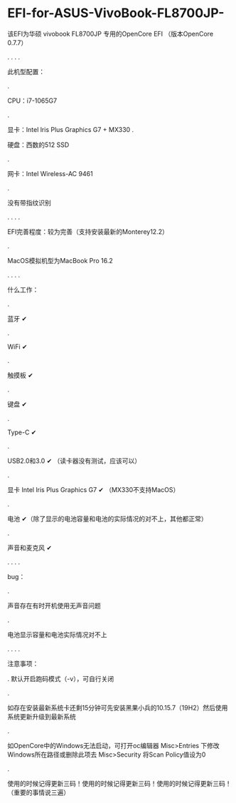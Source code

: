# EFI-for-ASUS-VivoBook-FL8700JP-

该EFI为华硕 vivobook FL8700JP 专用的OpenCore EFI （版本OpenCore 0.7.7）

.
.
.
.

此机型配置：

.

CPU：i7-1065G7

.

显卡：Intel lris Plus Graphics G7 + MX330
.

硬盘：西数的512 SSD

.

网卡：Intel Wireless-AC 9461

.

没有带指纹识别

.
.
.
.

EFI完善程度：较为完善（支持安装最新的Monterey12.2）

.

MacOS模拟机型为MacBook Pro 16.2

.
.
.
.

什么工作：

.

蓝牙 ✔

.

WiFi  ✔

.

触摸板 ✔

.

键盘 ✔

.

Type-C ✔

.

USB2.0和3.0 ✔ （读卡器没有测试，应该可以）

.

显卡 Intel lris Plus Graphics G7 ✔ （MX330不支持MacOS）

.

电池 ✔（除了显示的电池容量和电池的实际情况的对不上，其他都正常）

.

声音和麦克风 ✔

.
.
.
.

bug：

.

声音存在有时开机使用无声音问题

.

电池显示容量和电池实际情况对不上

.
.
.
.

注意事项：

.
默认开启跑码模式（-v），可自行关闭

.

如存在安装最新系统卡还剩15分钟可先安装黑果小兵的10.15.7（19H2）然后使用系统更新升级到最新系统

.

如OpenCore中的Windows无法启动，可打开oc编辑器 Misc>Entries 下修改Windows所在路径或删除此项去 Misc>Security 将Scan Policy值设为0

.

使用的时候记得更新三码！使用的时候记得更新三码！使用的时候记得更新三码！（重要的事情说三遍）
